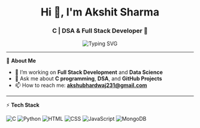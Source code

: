 <h1 align="center">Hi 👋, I'm Akshit Sharma</h1>
<h3 align="center">C | DSA & Full Stack Developer 🚀</h3>

<p align="center">
  <img src="https://readme-typing-svg.demolab.com?font=Fira+Code&size=25&pause=1000&color=00BFFF&width=500&lines=Passionate+Coder;Love+to+Build+Cool+Things;Always+Learning+New+Tech" alt="Typing SVG" />
</p>

---

🌟 **About Me**

- 🌱 I’m working on **Full Stack Development** and **Data Science**  
- 💬 Ask me about **C programming**, **DSA**, and **GitHub Projects**  
- 📫 How to reach me: **akshubhardwaj231@gmail.com**  

---

⚡ **Tech Stack**

![C](https://img.shields.io/badge/C-00599C?style=for-the-badge&logo=c&logoColor=white)
![Python](https://img.shields.io/badge/Python-3776AB.svg?style=for-the-badge&logo=python&logoColor=white)
![HTML](https://img.shields.io/badge/HTML5-E34F26.svg?style=for-the-badge&logo=html5&logoColor=white)
![CSS](https://img.shields.io/badge/CSS3-1572B6.svg?style=for-the-badge&logo=css3&logoColor=white)
![JavaScript](https://img.shields.io/badge/JavaScript-F7DF1E.svg?style=for-the-badge&logo=javascript&logoColor=black)
![MongoDB](https://img.shields.io/badge/MongoDB-47A248.svg?style=for-the-badg)
